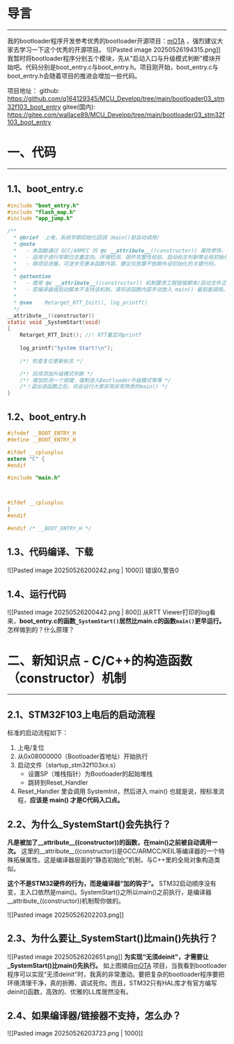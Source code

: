 # 导言
---
我的bootloader程序开发参考优秀的bootloader开源项目：[mOTA](https://gitee.com/DinoHaw/mOTA) ，强烈建议大家去学习一下这个优秀的开源项目。
![[Pasted image 20250526194315.png]]
我暂时将bootloader程序分别五个模块，先从"启动入口与升级模式判断"模块开始吧。代码分别是boot_entry.c与boot_entry.h。项目刚开始，boot_entry.c与boot_entry.h会随着项目的推进会增加一些代码。

项目地址：
github: https://github.com/q164129345/MCU_Develop/tree/main/bootloader03_stm32f103_boot_entry
gitee(国内): https://gitee.com/wallace89/MCU_Develop/tree/main/bootloader03_stm32f103_boot_entry

# 一、代码
---
## 1.1、boot_entry.c
```c
#include "boot_entry.h"
#include "flash_map.h"
#include "app_jump.h"

/**
  * @brief  上电，系统早期初始化回调（main()前自动调用）
  * @note
  *   - 本函数通过 GCC/ARMCC 的 @c __attribute__((constructor)) 属性修饰，系统启动后、main()执行前自动运行。
  *   - 适用于进行早期日志重定向、环境检测、固件完整性校验、启动标志判断等全局初始化操作。
  *   - 随项目进展，可逐步完善本函数内容，建议仅放置不依赖外设初始化的关键代码。
  *
  * @attention
  *   - 使用 @c __attribute__((constructor)) 机制要求工程链接脚本/启动文件正确支持 .init_array 段。
  *   - 若编译器或启动脚本不支持该机制，请将该函数内容手动放入 main() 最前面调用。
  *
  * @see    Retarget_RTT_Init(), log_printf()
  */
__attribute__((constructor))
static void _SystemStart(void)
{
    Retarget_RTT_Init(); //! RTT重定向printf
    
    log_printf("System Start!\n");
    
    /*! 检查复位更新标志 */

    /*! 后续添加升级模式判断 */
    /*! 增加检测一个按键，强制进入Bootloader升级模式等等 */
    /*！退出该函数之后，将会运行大家非常非常熟悉的main() */
}


```

## 1.2、boot_entry.h
```c
#ifndef __BOOT_ENTRY_H
#define __BOOT_ENTRY_H

#ifdef __cplusplus
extern "C" {
#endif

#include "main.h"



#ifdef __cplusplus
}
#endif

#endif /* __BOOT_ENTRY_H */

```

## 1.3、代码编译、下载
![[Pasted image 20250526200242.png | 1000]]
错误0,警告0

## 1.4、运行代码
![[Pasted image 20250526200442.png | 800]]
从RTT Viewer打印的log看来，**boot_entry.c的函数`_SystemStart()`居然比main.c的函数`main()`更早运行。** 怎样做到的？什么原理？

# 二、新知识点 - C/C++的构造函数（constructor）机制
---
## 2.1、STM32F103上电后的启动流程
标准的启动流程如下：
1. 上电/复位
2. 从0x08000000（Bootloader首地址）开始执行
3. 启动文件（startup_stm32f103xx.s）
	- 设置SP（堆栈指针）为Bootloader的起始堆栈
	- 跳转到Reset_Handler
4. Reset_Handler 里会调用 SystemInit，然后进入 main()
也就是说，按标准流程，**应该是 main() 才是C代码入口点。**

## 2.2、为什么_SystemStart()会先执行？
**凡是被加了__attribute__((constructor))的函数，在main()之前被自动调用一次。** 这里的__attribute__((constructor))是GCC/ARMCC/KEIL等编译器的一个特殊拓展属性。这是编译器层面的“静态初始化”机制，与C++里的全局对象构造类似。

**这个不是STM32硬件的行为，而是编译器“加的钩子”。** STM32启动顺序没有变，主入口依然是main()。SystemStart()之所以main()之前执行，是编译器__attribute_((constructor))机制帮你做的。

![[Pasted image 20250526202203.png]]

## 2.3、为什么要让_SystemStart()比main()先执行？
![[Pasted image 20250526202651.png]]
**为实现“无须deinit"，才需要让_SystemStart()比main()先执行。** 如上图摘自[mOTA](https://gitee.com/DinoHaw/mOTA) 项目，当我看到bootloader程序可以实现“无须deinit"时，我真的非常激动。要把复杂的bootloader程序要把环境清理干净，真的折腾、调试死你。而且，STM32只有HAL库才有官方编写deinit()函数，高效的、优雅的LL库居然没有。

## 2.4、如果编译器/链接器不支持，怎么办？
![[Pasted image 20250526203723.png | 1000]]










